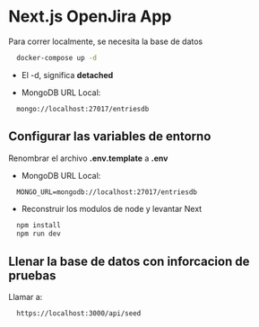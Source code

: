 # Next.js OpenJira App

Para correr localmente, se necesita la base de datos

```bash
  docker-compose up -d
```

- El -d, significa **detached**

- MongoDB URL Local:

```text
  mongo://localhost:27017/entriesdb
```

## Configurar las variables de entorno

Renombrar el archivo **.env.template** a **.env**

- MongoDB URL Local:
  
```text
  MONGO_URL=mongodb://localhost:27017/entriesdb
```

- Reconstruir los modulos de node y levantar Next

```bash
  npm install
  npm run dev
```

## Llenar la base de datos con inforcacion de pruebas

Llamar a:

```url
  https://localhost:3000/api/seed
```
